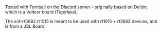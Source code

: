 Tested with Fornball on the Discord server - originally based on Delbin, which is a Volteer board (Tigerlake).

The sof-rt5682.rt1015 is meant to be used with rt1015 + rt5682 devices, and is from a JSL Board.